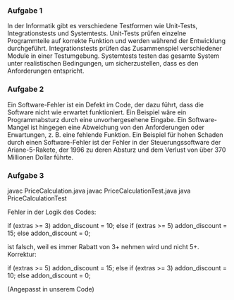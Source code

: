 ### Aufgabe 1

In der Informatik gibt es verschiedene Testformen wie Unit-Tests, Integrationstests und Systemtests. Unit-Tests prüfen einzelne Programmteile auf korrekte Funktion und werden während der Entwicklung durchgeführt. Integrationstests prüfen das Zusammenspiel verschiedener Module in einer Testumgebung. Systemtests testen das gesamte System unter realistischen Bedingungen, um sicherzustellen, dass es den Anforderungen entspricht.

### Aufgabe 2

Ein Software-Fehler ist ein Defekt im Code, der dazu führt, dass die Software nicht wie erwartet funktioniert. Ein Beispiel wäre ein Programmabsturz durch eine unvorhergesehene Eingabe. Ein Software-Mangel ist hingegen eine Abweichung von den Anforderungen oder Erwartungen, z. B. eine fehlende Funktion. Ein Beispiel für hohen Schaden durch einen Software-Fehler ist der Fehler in der Steuerungssoftware der Ariane-5-Rakete, der 1996 zu deren Absturz und dem Verlust von über 370 Millionen Dollar führte.

### Aufgabe 3
javac PriceCalculation.java
javac PriceCalculationTest.java
java PriceCalculationTest

Fehler in der Logik des Codes: 

if (extras >= 3)
    addon_discount = 10;
else if (extras >= 5)
    addon_discount = 15;
else
    addon_discount = 0;

ist falsch, weil es immer Rabatt von 3+ nehmen wird und nicht 5+.
Korrektur: 

if (extras >= 5)
    addon_discount = 15;
else if (extras >= 3)
    addon_discount = 10;
else
    addon_discount = 0;


(Angepasst in unserem Code)
